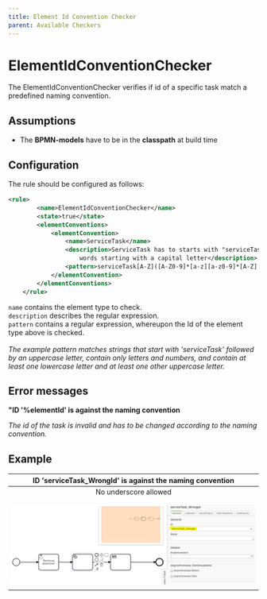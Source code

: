 ```yaml
---
title: Element Id Convention Checker
parent: Available Checkers
---
```

ElementIdConventionChecker
=================================
The ElementIdConventionChecker verifies if id of a specific task match a predefined naming convention.

## Assumptions
- The **BPMN-models** have to be in the **classpath** at build time

## Configuration
The rule should be configured as follows:
```xml
<rule>
		<name>ElementIdConventionChecker</name>
		<state>true</state>
		<elementConventions>
			<elementConvention>
				<name>ServiceTask</name>
				<description>ServiceTask has to starts with "serviceTask" followed by at least two
					words starting with a capital letter</description>
				<pattern>serviceTask[A-Z]([A-Z0-9]*[a-z][a-z0-9]*[A-Z]|[a-z0-9]*[A-Z][A-Z0-9]*[a-z])[A-Za-z0-9]*</pattern>
			</elementConvention>
		</elementConventions>
	</rule>

```

`name` contains the element type to check.<br/>
`description` describes the regular expression.<br/>
`pattern` contains a regular expression, whereupon the Id of the element type above is checked. <br/><br/>
*The example pattern matches strings that start with 'serviceTask' followed by an uppercase letter, contain only letters and numbers, and contain at least one lowercase letter and at least one other uppercase letter.*

## Error messages

**"ID '%elementId' is against the naming convention**

_The id of the task is invalid and has to be changed according to the naming convention._

## Example

| **ID 'serviceTask_WrongId' is against the naming convention**                                          | 
|:------------------------------------------------------------------------------------------------------:| 
| No underscore allowed <br/> <br/> ![Id against naming convention](../img/ElementIdConventionChecker.PNG "Task Id against naming convention")    |
| |
